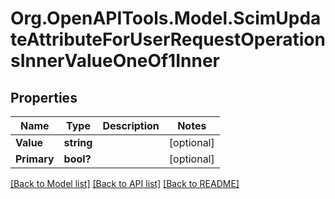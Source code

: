 # Org.OpenAPITools.Model.ScimUpdateAttributeForUserRequestOperationsInnerValueOneOf1Inner

## Properties

Name | Type | Description | Notes
------------ | ------------- | ------------- | -------------
**Value** | **string** |  | [optional] 
**Primary** | **bool?** |  | [optional] 

[[Back to Model list]](../README.md#documentation-for-models) [[Back to API list]](../README.md#documentation-for-api-endpoints) [[Back to README]](../README.md)


